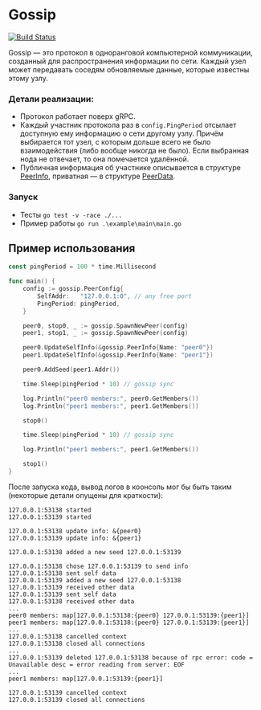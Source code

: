 # Gossip

[![Build Status](https://github.com/IdeaSeeker/GossipProtocol/workflows/Run%20tests/badge.svg)](https://github.com/IdeaSeeker/GossipProtocol/actions)

Gossip — это протокол в одноранговой компьютерной коммуникации, созданный для распространения информации по сети. Каждый узел может передавать соседям обновляемые данные, которые известны этому узлу.

### Детали реализации:

- Протокол работает поверх gRPC.
- Каждый участник протокола раз в `config.PingPeriod` отсылает доступную ему информацию о сети другому узлу. Причём выбирается тот узел, с которым дольше всего не было взаимодействия (либо вообще никогда не было). Если выбранная нода не отвечает, то она помечается удалённой.
- Публичная информация об участнике описывается в структуре [PeerInfo](info.go), приватная — в структуре [PeerData](service/service.proto).

### Запуск

- Тесты `go test -v -race ./...`
- Пример работы `go run .\example\main\main.go`

## Пример использования

```Go
const pingPeriod = 100 * time.Millisecond

func main() {
    config := gossip.PeerConfig{
        SelfAddr:   "127.0.0.1:0", // any free port
        PingPeriod: pingPeriod,
    }

    peer0, stop0, _ := gossip.SpawnNewPeer(config)
    peer1, stop1, _ := gossip.SpawnNewPeer(config)

    peer0.UpdateSelfInfo(&gossip.PeerInfo{Name: "peer0"})
    peer1.UpdateSelfInfo(&gossip.PeerInfo{Name: "peer1"})

    peer0.AddSeed(peer1.Addr())

    time.Sleep(pingPeriod * 10) // gossip sync

    log.Println("peer0 members:", peer0.GetMembers())
    log.Println("peer1 members:", peer1.GetMembers())

    stop0()

    time.Sleep(pingPeriod * 10) // gossip sync

    log.Println("peer1 members:", peer1.GetMembers())

    stop1()
}
```

После запуска кода, вывод логов в коонсоль мог бы быть таким (некоторые детали опущены для краткости):

```
127.0.0.1:53138 started
127.0.0.1:53139 started

127.0.0.1:53138 update info: &{peer0}
127.0.0.1:53139 update info: &{peer1}

127.0.0.1:53138 added a new seed 127.0.0.1:53139

127.0.0.1:53138 chose 127.0.0.1:53139 to send info
127.0.0.1:53138 sent self data
127.0.0.1:53139 added a new seed 127.0.0.1:53138
127.0.0.1:53139 received other data
127.0.0.1:53139 sent self data
127.0.0.1:53138 received other data
...
peer0 members: map[127.0.0.1:53138:{peer0} 127.0.0.1:53139:{peer1}]
peer1 members: map[127.0.0.1:53138:{peer0} 127.0.0.1:53139:{peer1}]
...
127.0.0.1:53138 cancelled context
127.0.0.1:53138 closed all connections
...
127.0.0.1:53139 deleted 127.0.0.1:53138 because of rpc error: code = Unavailable desc = error reading from server: EOF
...
peer1 members: map[127.0.0.1:53139:{peer1}]

127.0.0.1:53139 cancelled context
127.0.0.1:53139 closed all connections
```
